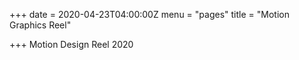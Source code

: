 +++
date = 2020-04-23T04:00:00Z
menu = "pages"
title = "Motion Graphics Reel"

+++
Motion Design Reel 2020